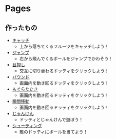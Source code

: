 # Pages
## 作ったもの
- [キャッチ](https://dotwork-takagi.github.io/public/dotty_games/catch.html)
  - 上から落ちてくるフルーツをキャッチしよう！
- [ジャンプ](https://dotwork-takagi.github.io/public/dotty_games/jump.html)
  - 右から飛んでくるボールをジャンプでかわそう！
- [目押し](https://dotwork-takagi.github.io/public/dotty_games/meoshi.html)
  - 交互に切り替わるドッティをクリックしよう！
- [バウンド](https://dotwork-takagi.github.io/public/dotty_games/bounce.html)
  - 画面内を動き回るドッティをクリックしよう！
- [もぐらたたき](https://dotwork-takagi.github.io/public/dotty_games/mogura.html)
  - 画面内を動き回るドッティをクリックしよう！
- [瞬間移動](https://dotwork-takagi.github.io/public/dotty_games/teleport.html)
  - 画面内を動き回るドッティをクリックしよう！
- [じゃんけん](https://dotwork-takagi.github.io/public/dotty_games/janken.html)
  - ドッティとじゃんけんで遊ぼう！
- [シューティング](https://dotwork-takagi.github.io/public/dotty_games/shooting.html)
  - 敵のドッティにボールを当てよう！
